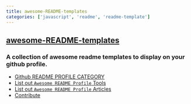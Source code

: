 ```yaml
---
title: awesome-README-templates
categories: ['javascript', 'readme', 'readme-template']
---
```

## [awesome-README-templates](https://github.com/elangosundar/awesome-README-templates)

### A collection of awesome readme templates to display on your github profile.

  - [Github README PROFILE CATEGORY](#github-readme-profile-category)
  - [List out `Awesome README Profile` Tools](#list-out-awesome-readme-profile-tools)
  - [List out `Awesome README Profile` Articles](#list-out-awesome-readme-profile-articles)
  - [Contribute](#contribute)
